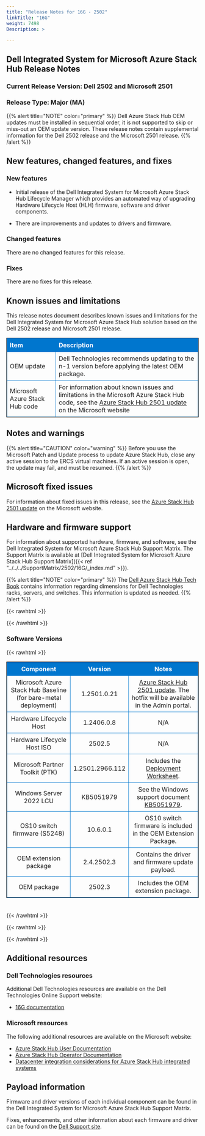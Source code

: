 ```yaml
---
title: "Release Notes for 16G - 2502"
linkTitle: "16G"
weight: 7498
Description: >

---
```


## Dell Integrated System for Microsoft Azure Stack Hub Release Notes
### Current Release Version: Dell 2502 and Microsoft 2501
### Release Type: Major (MA)

{{% alert title="NOTE" color="primary" %}}
Dell Azure Stack Hub OEM updates must be installed in sequential order, it is not supported to skip or miss-out an OEM update version. These release notes contain supplemental information for the Dell 2502 release and the Microsoft 2501 release.
{{% /alert %}}

## New features, changed features, and fixes
### New features
* Initial release of the Dell Integrated System for Microsoft Azure Stack Hub Lifecycle Manager which provides an automated way of upgrading Hardware Lifecycle Host (HLH) firmware, software and driver components.

* There are improvements and updates to drivers and firmware.

### Changed features
There are no changed features for this release.

### Fixes
There are no fixes for this release.

## Known issues and limitations

This release notes document describes known issues and limitations for the Dell Integrated System for Microsoft Azure Stack Hub solution based on the Dell 2502 release and Microsoft 2501 release.

| Item                           | Description                                                                                                                                                                                                                                  |
| :----------------------------- | :------------------------------------------------------------------------------------------------------------------------------------------------------------------------------------------------------------------------------------------- |
| OEM update                     | Dell Technologies recommends updating to the n-1 version before applying the latest OEM package.                                                          |
| Microsoft Azure Stack Hub code | For information about known issues and limitations in the Microsoft Azure Stack Hub code, see the [Azure Stack Hub 2501 update](https://learn.microsoft.com/en-us/azure-stack/operator/release-notes?view=azs-2501) on the Microsoft website |

## Notes and warnings
{{% alert title="CAUTION" color="warning" %}}
Before you use the Microsoft Patch and Update process to update Azure Stack Hub, close any active session to the ERCS virtual machines. If an active session is open, the update may fail, and must be resumed.
{{% /alert %}}

## Microsoft fixed issues
For information about fixed issues in this release, see the [Azure Stack Hub 2501 update](https://docs.microsoft.com/en-us/azure-stack/operator/release-notes?view=azs-2501) on the Microsoft website.

## Hardware and firmware support
For information about supported hardware, firmware, and software, see the Dell Integrated System for Microsoft Azure Stack Hub Support Matrix. The Support Matrix is available at [Dell Integrated System for Microsoft Azure Stack Hub Support Matrix]({{< ref "../../../SupportMatrix/2502/16G/_index.md" >}}).

{{% alert title="NOTE" color="primary" %}}
The [Dell Azure Stack Hub Tech Book](https://infohub.delltechnologies.com/t/tech-book-dell-integrated-system-for-microsoft-azure-stack-hub-1/) contains information regarding dimensions for Dell Technologies racks, servers, and switches.
This information is updated as needed.
{{% /alert %}}

{{< rawhtml >}}

<!DOCTYPE html PUBLIC "-//W3C//DTD XHTML 1.0 Strict//EN" "http://www.w3.org/TR/xhtml1/DTD/xhtml1-strict.dtd">
<html xmlns="http://www.w3.org/1999/xhtml">
<head>

<style>
table {
    border-width:1px; border-style:solid;
    border-color:black;
    border-collapse: collapse;
    width: 100%;
    margin-bottom: 20px;
    table-layout:fixed;
    overflow-wrap: break-word;
}
th {
    border-width:1px;
    padding:7px;
    border-style:solid;
    border-color:#0076CE;
    background-color:#0076CE;
    color:#FFFFFF;
    text-align:center;
}
td {
    border-width:1px;
    padding:7px;
    border-style:solid;
    border-color:#0076CE;
    text-align:center;
}
caption {
    padding-bottom: 10px;
    color:  #0076CE;
    font-weight: bold;
    text-align: left;
    font-size: 20px;
}
</style>

</head>

<body>

<div id="content">
{{< /rawhtml >}}

### Software Versions
{{< rawhtml >}}
<table> <colgroup><col/><col/><col/></colgroup> <tr><th>Component</th><th>Version</th><th>Notes</th></tr> <tr><td>Microsoft Azure Stack Hub Baseline (for bare-metal deployment)</td><td>1.2501.0.21</td><td><a href='https://learn.microsoft.com/en-us/azure-stack/operator/release-notes?view=azs-2501'>Azure Stack Hub 2501 update</a>. The hotfix will be available in the Admin portal.</td></tr> <tr><td>Hardware Lifecycle Host</td><td>1.2406.0.8</td><td>N/A</td></tr> <tr><td>Hardware Lifecycle Host ISO</td><td>2502.5</td><td>N/A</td></tr> <tr><td>Microsoft Partner Toolkit (PTK)</td><td>1.2501.2966.112</td><td>Includes the <a href='https://www.powershellgallery.com/packages/Azs.Deployment.Worksheet/1.2501.2966.112'>Deployment Worksheet</a>.</td></tr> <tr><td>Windows Server 2022 LCU</td><td>KB5051979</td><td>See the Windows support document <a href='https://support.microsoft.com/help/5051979'>KB5051979</a>.</td></tr> <tr><td>OS10 switch firmware (S5248)</td><td>10.6.0.1</td><td>OS10 switch firmware is included in the OEM Extension Package.</td></tr> <tr><td>OEM extension package</td><td>2.4.2502.3</td><td>Contains the driver and firmware update payload.</td></tr> <tr><td>OEM package</td><td>2502.3</td><td>Includes the OEM extension package.</td></tr> </table><br>
{{< /rawhtml >}}

{{< rawhtml >}}
</div>

</body>

</html>


{{< /rawhtml >}}

## Additional resources

### Dell Technologies resources

Additional Dell Technologies resources are available on the Dell Technologies Online Support website:

- [16G documentation](https://www.dell.com/support/home/us/en/04/product-support/product/cloud-for-microsoft-azure-stack16G/docs)

### Microsoft resources

The following additional resources are available on the Microsoft website:

- [Azure Stack Hub User Documentation](https://learn.microsoft.com/en-us/azure/azure-stack/user/)
- [Azure Stack Hub Operator Documentation](https://learn.microsoft.com/en-us/azure/azure-stack/)
- [Datacenter integration considerations for Azure Stack Hub integrated systems](https://learn.microsoft.com/en-us/azure-stack/operator/azure-stack-datacenter-integration)

## Payload information

Firmware and driver versions of each individual component can be found in the Dell Integrated System for Microsoft Azure Stack Hub Support Matrix.

Fixes, enhancements, and other information about each firmware and driver can be found on the [Dell Support site](https://www.dell.com/support/home/en-us/).
